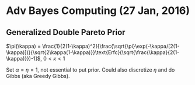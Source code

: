 # Adv Bayes Computing (27 Jan, 2016)


## Generalized Double Pareto Prior

$\pi(\kappa) = \frac{1}{2(1-\kappa)^2}[\frac{\sqrt{\pi}\exp(-\kappa/[2(1-\kappa)])}{\sqrt{2\kappa(1-\kappa)}}\text{Erfc}(\sqrt{\frac{\kappa}{2(1-\kappa)}})-1]$, $0 < \kappa < 1$

Set $\alpha = \eta = 1$, not essential to put prior. Could also discretize $\eta$ and do Gibbs (aka Greedy Gibbs).



